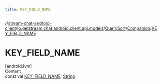 ```yaml
---
title: KEY_FIELD_NAME
---
```

//[stream-chat-android-client](../../../../index.md)/[io.getstream.chat.android.client.api.models](../../index.md)/[QuerySort](../index.md)/[Companion](index.md)/[KEY_FIELD_NAME](KEY_FIELD_NAME.md)



# KEY_FIELD_NAME  
[androidJvm]  
Content  
const val [KEY_FIELD_NAME](KEY_FIELD_NAME.md): [String](https://kotlinlang.org/api/latest/jvm/stdlib/kotlin/-string/index.html)  



